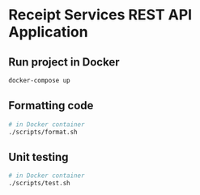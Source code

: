 # Receipt Services REST API Application 

## Run project in Docker
```bash
docker-compose up
```


## Formatting code
```bash
# in Docker container
./scripts/format.sh
```

## Unit testing
```bash
# in Docker container
./scripts/test.sh
```
